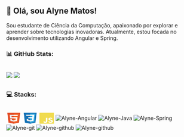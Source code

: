  ## 👋 Olá, sou Alyne Matos!

 Sou estudante de Ciência da Computação, apaixonado por explorar e aprender sobre tecnologias inovadoras. Atualmente, estou focada no desenvolvimento utilizando Angular e Spring.

<h3>📊 GitHub Stats:</h3>
<div ><br>
  <img width="49%" src="https://github-readme-stats-sigma-five.vercel.app/api?username=AlyneMatos&show_icons=true&theme=dracula">
  <img width="45%" src="https://github-readme-stats-sigma-five.vercel.app/api/top-langs/?username=AlyneMatos&layout=compact&theme=dracula">
</div>

##
<h3>💻 Stacks:</h3>
<div style="display: inline_block"><br>
  <img align="center" alt="Alyne-HTML" height="30" width="40" src="https://raw.githubusercontent.com/devicons/devicon/master/icons/html5/html5-original.svg">
  <img align="center" alt="Alyne-CSS" height="30" width="40" src="https://raw.githubusercontent.com/devicons/devicon/master/icons/css3/css3-original.svg">
  <img align="center" alt="Alyne-Js" height="30" width="40" src="https://raw.githubusercontent.com/devicons/devicon/master/icons/javascript/javascript-plain.svg">
<!--   <img align="center" alt="Alyne-React" height="30" width="40" src="https://raw.githubusercontent.com/devicons/devicon/master/icons/react/react-original.svg"> -->
  <img align="center" alt="Alyne-Angular" height="30" width="40" src="https://cdn.jsdelivr.net/gh/devicons/devicon/icons/angularjs/angularjs-original.svg" />
  <img align="center" alt="Alyne-Java" height="30" width="40" src="https://cdn.jsdelivr.net/gh/devicons/devicon/icons/java/java-original.svg" />   
  <img align="center" alt="Alyne-Spring" height="30" width="40" src="https://cdn.jsdelivr.net/gh/devicons/devicon/icons/spring/spring-original.svg" />
  <img align="center" alt="Alyne-git" height="30" width="40" src="https://cdn.jsdelivr.net/gh/devicons/devicon/icons/git/git-original.svg" />
  <img align="center" alt="Alyne-github" height="30" width="40" src="https://cdn.jsdelivr.net/gh/devicons/devicon/icons/github/github-original.svg" />
  <img align="center" alt="Alyne-github" height="30" width="40" src="https://cdn.jsdelivr.net/gh/devicons/devicon/icons/docker/docker-plain-wordmark.svg" />
</div>

##
